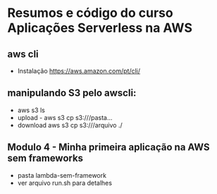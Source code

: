 # Resumos e código do curso Aplicações Serverless na AWS


## aws cli
* Instalação https://aws.amazon.com/pt/cli/

## manipulando S3 pelo awscli:
* aws s3 ls
* upload - aws s3 cp <arquivo local> s3://<bucket>/pasta...
* download aws s3 cp s3://<bucket>/arquivo ./

## Modulo 4 - Minha primeira aplicação na AWS sem frameworks
* pasta lambda-sem-framework
* ver arquivo run.sh para detalhes
